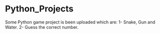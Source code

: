 # Python_Projects

Some Python game project is been uploaded which are:
1- Snake, Gun and Water.
2- Guess the correct number.
